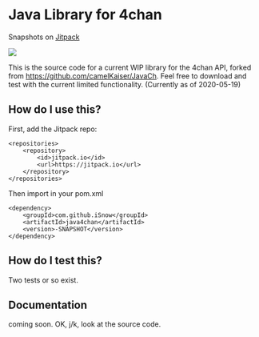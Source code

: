 # Java Library for 4chan

Snapshots on [Jitpack](https://jitpack.io/#iSnow/Java4Chan)

[![](https://jitpack.io/v/iSnow/Java4Chan.svg)](https://jitpack.io/#iSnow/Java4Chan)

This is the source code for a current WIP library for the 4chan API, forked from https://github.com/camelKaiser/JavaCh. 
Feel free to download and test with the current limited functionality. (Currently as of 2020-05-19)

## How do I use this?
First, add the Jitpack repo:

	<repositories>
		<repository>
		    <id>jitpack.io</id>
		    <url>https://jitpack.io</url>
		</repository>
	</repositories>

Then import in your pom.xml

	<dependency>
	    <groupId>com.github.iSnow</groupId>
	    <artifactId>java4chan</artifactId>
	    <version>-SNAPSHOT</version>
	</dependency>

##  How do I test this?
Two tests or so exist. 

## Documentation
coming soon. OK, j/k, look at the source code.
